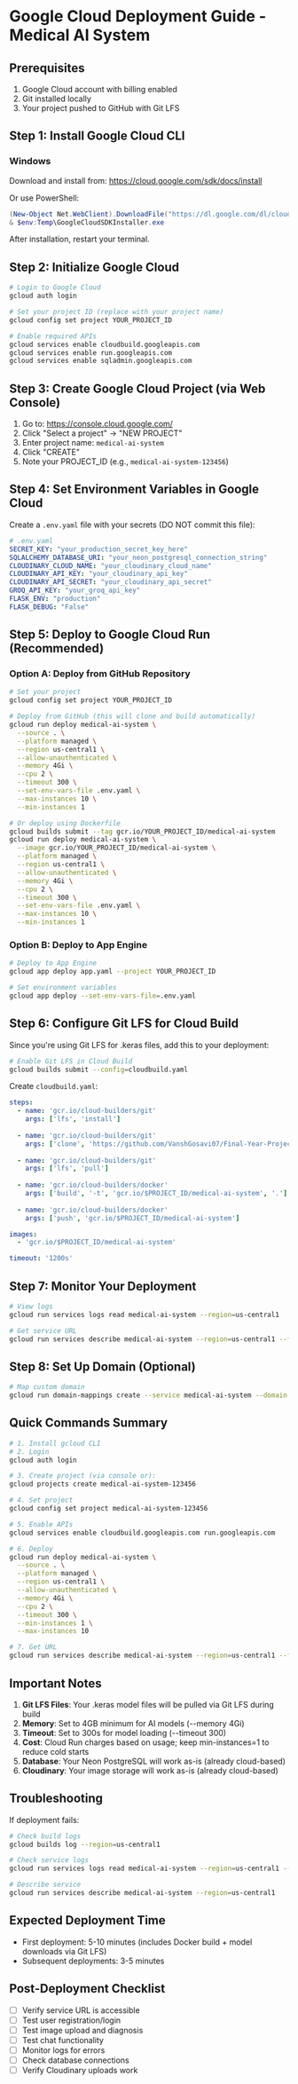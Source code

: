 # Google Cloud Deployment Guide - Medical AI System

## Prerequisites
1. Google Cloud account with billing enabled
2. Git installed locally
3. Your project pushed to GitHub with Git LFS

## Step 1: Install Google Cloud CLI

### Windows
Download and install from: https://cloud.google.com/sdk/docs/install

Or use PowerShell:
```powershell
(New-Object Net.WebClient).DownloadFile("https://dl.google.com/dl/cloudsdk/channels/rapid/GoogleCloudSDKInstaller.exe", "$env:Temp\GoogleCloudSDKInstaller.exe")
& $env:Temp\GoogleCloudSDKInstaller.exe
```

After installation, restart your terminal.

## Step 2: Initialize Google Cloud

```bash
# Login to Google Cloud
gcloud auth login

# Set your project ID (replace with your project name)
gcloud config set project YOUR_PROJECT_ID

# Enable required APIs
gcloud services enable cloudbuild.googleapis.com
gcloud services enable run.googleapis.com
gcloud services enable sqladmin.googleapis.com
```

## Step 3: Create Google Cloud Project (via Web Console)

1. Go to: https://console.cloud.google.com/
2. Click "Select a project" → "NEW PROJECT"
3. Enter project name: `medical-ai-system`
4. Click "CREATE"
5. Note your PROJECT_ID (e.g., `medical-ai-system-123456`)

## Step 4: Set Environment Variables in Google Cloud

Create a `.env.yaml` file with your secrets (DO NOT commit this file):

```yaml
# .env.yaml
SECRET_KEY: "your_production_secret_key_here"
SQLALCHEMY_DATABASE_URI: "your_neon_postgresql_connection_string"
CLOUDINARY_CLOUD_NAME: "your_cloudinary_cloud_name"
CLOUDINARY_API_KEY: "your_cloudinary_api_key"
CLOUDINARY_API_SECRET: "your_cloudinary_api_secret"
GROQ_API_KEY: "your_groq_api_key"
FLASK_ENV: "production"
FLASK_DEBUG: "False"
```

## Step 5: Deploy to Google Cloud Run (Recommended)

### Option A: Deploy from GitHub Repository

```bash
# Set your project
gcloud config set project YOUR_PROJECT_ID

# Deploy from GitHub (this will clone and build automatically)
gcloud run deploy medical-ai-system \
  --source . \
  --platform managed \
  --region us-central1 \
  --allow-unauthenticated \
  --memory 4Gi \
  --cpu 2 \
  --timeout 300 \
  --set-env-vars-file .env.yaml \
  --max-instances 10 \
  --min-instances 1

# Or deploy using Dockerfile
gcloud builds submit --tag gcr.io/YOUR_PROJECT_ID/medical-ai-system
gcloud run deploy medical-ai-system \
  --image gcr.io/YOUR_PROJECT_ID/medical-ai-system \
  --platform managed \
  --region us-central1 \
  --allow-unauthenticated \
  --memory 4Gi \
  --cpu 2 \
  --timeout 300 \
  --set-env-vars-file .env.yaml \
  --max-instances 10 \
  --min-instances 1
```

### Option B: Deploy to App Engine

```bash
# Deploy to App Engine
gcloud app deploy app.yaml --project YOUR_PROJECT_ID

# Set environment variables
gcloud app deploy --set-env-vars-file=.env.yaml
```

## Step 6: Configure Git LFS for Cloud Build

Since you're using Git LFS for .keras files, add this to your deployment:

```bash
# Enable Git LFS in Cloud Build
gcloud builds submit --config=cloudbuild.yaml
```

Create `cloudbuild.yaml`:
```yaml
steps:
  - name: 'gcr.io/cloud-builders/git'
    args: ['lfs', 'install']
  
  - name: 'gcr.io/cloud-builders/git'
    args: ['clone', 'https://github.com/VanshGosavi07/Final-Year-Project-.git', '.']
  
  - name: 'gcr.io/cloud-builders/git'
    args: ['lfs', 'pull']
  
  - name: 'gcr.io/cloud-builders/docker'
    args: ['build', '-t', 'gcr.io/$PROJECT_ID/medical-ai-system', '.']
  
  - name: 'gcr.io/cloud-builders/docker'
    args: ['push', 'gcr.io/$PROJECT_ID/medical-ai-system']

images:
  - 'gcr.io/$PROJECT_ID/medical-ai-system'

timeout: '1200s'
```

## Step 7: Monitor Your Deployment

```bash
# View logs
gcloud run services logs read medical-ai-system --region=us-central1

# Get service URL
gcloud run services describe medical-ai-system --region=us-central1 --format='value(status.url)'
```

## Step 8: Set Up Domain (Optional)

```bash
# Map custom domain
gcloud run domain-mappings create --service medical-ai-system --domain yourdomain.com --region us-central1
```

## Quick Commands Summary

```bash
# 1. Install gcloud CLI
# 2. Login
gcloud auth login

# 3. Create project (via console or):
gcloud projects create medical-ai-system-123456

# 4. Set project
gcloud config set project medical-ai-system-123456

# 5. Enable APIs
gcloud services enable cloudbuild.googleapis.com run.googleapis.com

# 6. Deploy
gcloud run deploy medical-ai-system \
  --source . \
  --platform managed \
  --region us-central1 \
  --allow-unauthenticated \
  --memory 4Gi \
  --cpu 2 \
  --timeout 300 \
  --min-instances 1 \
  --max-instances 10

# 7. Get URL
gcloud run services describe medical-ai-system --region=us-central1 --format='value(status.url)'
```

## Important Notes

1. **Git LFS Files**: Your .keras model files will be pulled via Git LFS during build
2. **Memory**: Set to 4GB minimum for AI models (--memory 4Gi)
3. **Timeout**: Set to 300s for model loading (--timeout 300)
4. **Cost**: Cloud Run charges based on usage; keep min-instances=1 to reduce cold starts
5. **Database**: Your Neon PostgreSQL will work as-is (already cloud-based)
6. **Cloudinary**: Your image storage will work as-is (already cloud-based)

## Troubleshooting

If deployment fails:
```bash
# Check build logs
gcloud builds log --region=us-central1

# Check service logs
gcloud run services logs read medical-ai-system --region=us-central1 --limit=50

# Describe service
gcloud run services describe medical-ai-system --region=us-central1
```

## Expected Deployment Time
- First deployment: 5-10 minutes (includes Docker build + model downloads via Git LFS)
- Subsequent deployments: 3-5 minutes

## Post-Deployment Checklist
- [ ] Verify service URL is accessible
- [ ] Test user registration/login
- [ ] Test image upload and diagnosis
- [ ] Test chat functionality
- [ ] Monitor logs for errors
- [ ] Check database connections
- [ ] Verify Cloudinary uploads work
